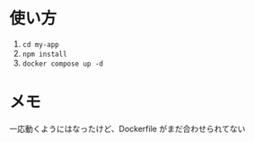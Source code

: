 # 使い方

1. `cd my-app`
2. `npm install`
3. `docker compose up -d`

# メモ

一応動くようにはなったけど、Dockerfile がまだ合わせられてない
